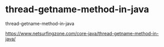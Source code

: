 # thread-getname-method-in-java
thread-getname-method-in-java

https://www.netsurfingzone.com/core-java/thread-getname-method-in-java/
